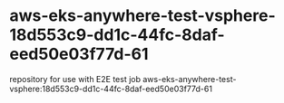 # aws-eks-anywhere-test-vsphere-18d553c9-dd1c-44fc-8daf-eed50e03f77d-61
repository for use with E2E test job aws-eks-anywhere-test-vsphere:18d553c9-dd1c-44fc-8daf-eed50e03f77d-61
